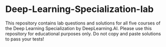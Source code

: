 # Deep-Learning-Specialization-lab
This repository contains lab questions and solutions for all five courses of the Deep Learning Specialization by DeepLearning.AI. Please use this repository for educational purposes only. Do not copy and paste solutions to pass your tests!
